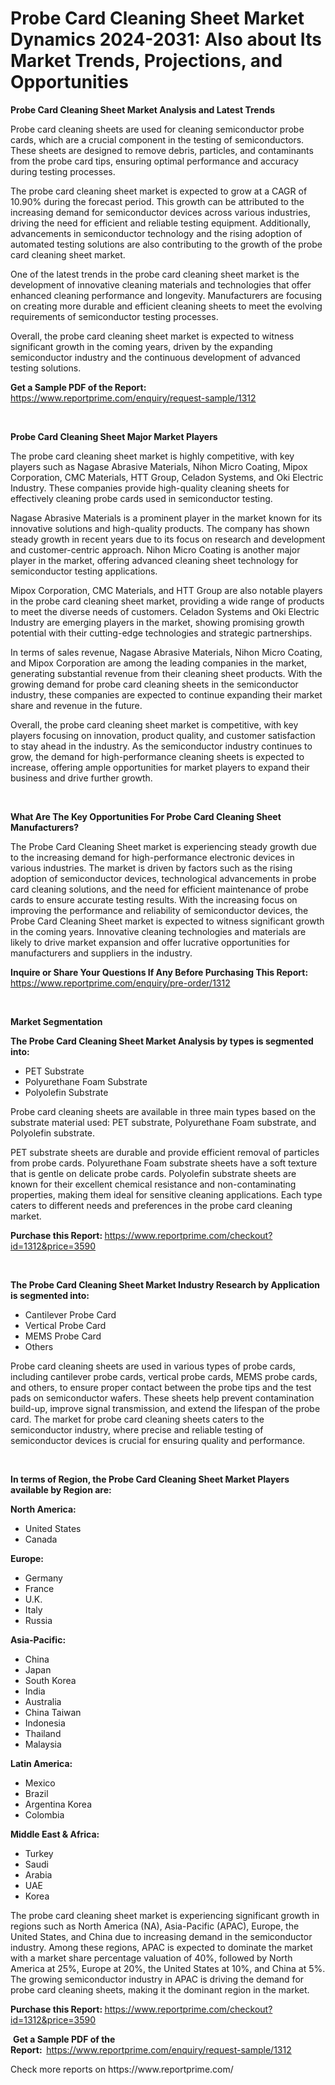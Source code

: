 <p><h1>Probe Card Cleaning Sheet Market Dynamics 2024-2031: Also about Its Market Trends, Projections, and Opportunities</h1></p><p><strong>Probe Card Cleaning Sheet Market Analysis and Latest Trends</strong></p>
<p><p>Probe card cleaning sheets are used for cleaning semiconductor probe cards, which are a crucial component in the testing of semiconductors. These sheets are designed to remove debris, particles, and contaminants from the probe card tips, ensuring optimal performance and accuracy during testing processes.</p><p>The probe card cleaning sheet market is expected to grow at a CAGR of 10.90% during the forecast period. This growth can be attributed to the increasing demand for semiconductor devices across various industries, driving the need for efficient and reliable testing equipment. Additionally, advancements in semiconductor technology and the rising adoption of automated testing solutions are also contributing to the growth of the probe card cleaning sheet market.</p><p>One of the latest trends in the probe card cleaning sheet market is the development of innovative cleaning materials and technologies that offer enhanced cleaning performance and longevity. Manufacturers are focusing on creating more durable and efficient cleaning sheets to meet the evolving requirements of semiconductor testing processes.</p><p>Overall, the probe card cleaning sheet market is expected to witness significant growth in the coming years, driven by the expanding semiconductor industry and the continuous development of advanced testing solutions.</p></p>
<p><strong>Get a Sample PDF of the Report:&nbsp;</strong> <a href="https://www.reportprime.com/enquiry/request-sample/1312">https://www.reportprime.com/enquiry/request-sample/1312</a></p>
<p>&nbsp;</p>
<p><strong>Probe Card Cleaning Sheet Major Market Players</strong></p>
<p><p>The probe card cleaning sheet market is highly competitive, with key players such as Nagase Abrasive Materials, Nihon Micro Coating, Mipox Corporation, CMC Materials, HTT Group, Celadon Systems, and Oki Electric Industry. These companies provide high-quality cleaning sheets for effectively cleaning probe cards used in semiconductor testing.</p><p>Nagase Abrasive Materials is a prominent player in the market known for its innovative solutions and high-quality products. The company has shown steady growth in recent years due to its focus on research and development and customer-centric approach. Nihon Micro Coating is another major player in the market, offering advanced cleaning sheet technology for semiconductor testing applications.</p><p>Mipox Corporation, CMC Materials, and HTT Group are also notable players in the probe card cleaning sheet market, providing a wide range of products to meet the diverse needs of customers. Celadon Systems and Oki Electric Industry are emerging players in the market, showing promising growth potential with their cutting-edge technologies and strategic partnerships.</p><p>In terms of sales revenue, Nagase Abrasive Materials, Nihon Micro Coating, and Mipox Corporation are among the leading companies in the market, generating substantial revenue from their cleaning sheet products. With the growing demand for probe card cleaning sheets in the semiconductor industry, these companies are expected to continue expanding their market share and revenue in the future.</p><p>Overall, the probe card cleaning sheet market is competitive, with key players focusing on innovation, product quality, and customer satisfaction to stay ahead in the industry. As the semiconductor industry continues to grow, the demand for high-performance cleaning sheets is expected to increase, offering ample opportunities for market players to expand their business and drive further growth.</p></p>
<p>&nbsp;</p>
<p><strong>What Are The Key Opportunities For Probe Card Cleaning Sheet Manufacturers?</strong></p>
<p><p>The Probe Card Cleaning Sheet market is experiencing steady growth due to the increasing demand for high-performance electronic devices in various industries. The market is driven by factors such as the rising adoption of semiconductor devices, technological advancements in probe card cleaning solutions, and the need for efficient maintenance of probe cards to ensure accurate testing results. With the increasing focus on improving the performance and reliability of semiconductor devices, the Probe Card Cleaning Sheet market is expected to witness significant growth in the coming years. Innovative cleaning technologies and materials are likely to drive market expansion and offer lucrative opportunities for manufacturers and suppliers in the industry.</p></p>
<p><strong>Inquire or Share Your Questions If Any Before Purchasing This Report:</strong> <a href="https://www.reportprime.com/enquiry/pre-order/1312">https://www.reportprime.com/enquiry/pre-order/1312</a></p>
<p>&nbsp;</p>
<p><strong>Market Segmentation</strong></p>
<p><strong>The Probe Card Cleaning Sheet Market Analysis by types is segmented into:</strong></p>
<p><ul><li>PET Substrate</li><li>Polyurethane Foam Substrate</li><li>Polyolefin Substrate</li></ul></p>
<p><p>Probe card cleaning sheets are available in three main types based on the substrate material used: PET substrate, Polyurethane Foam substrate, and Polyolefin substrate. </p><p>PET substrate sheets are durable and provide efficient removal of particles from probe cards. Polyurethane Foam substrate sheets have a soft texture that is gentle on delicate probe cards. Polyolefin substrate sheets are known for their excellent chemical resistance and non-contaminating properties, making them ideal for sensitive cleaning applications. Each type caters to different needs and preferences in the probe card cleaning market.</p></p>
<p><strong>Purchase this Report:&nbsp;</strong><a href="https://www.reportprime.com/checkout?id=1312&price=3590">https://www.reportprime.com/checkout?id=1312&price=3590</a></p>
<p>&nbsp;</p>
<p><strong>The Probe Card Cleaning Sheet Market Industry Research by Application is segmented into:</strong></p>
<p><ul><li>Cantilever Probe Card</li><li>Vertical Probe Card</li><li>MEMS Probe Card</li><li>Others</li></ul></p>
<p><p>Probe card cleaning sheets are used in various types of probe cards, including cantilever probe cards, vertical probe cards, MEMS probe cards, and others, to ensure proper contact between the probe tips and the test pads on semiconductor wafers. These sheets help prevent contamination build-up, improve signal transmission, and extend the lifespan of the probe card. The market for probe card cleaning sheets caters to the semiconductor industry, where precise and reliable testing of semiconductor devices is crucial for ensuring quality and performance.</p></p>
<p>&nbsp;</p>
<p><strong>In terms of Region, the Probe Card Cleaning Sheet Market Players available by Region are:</strong></p>
<p>
    <p> <strong> North America: </strong>
        <ul>
            <li>United States</li>
            <li>Canada</li>
        </ul>
        </p> 
    <p> <strong> Europe: </strong>
        <ul>
            <li>Germany</li>
            <li>France</li>
            <li>U.K.</li>
            <li>Italy</li>
            <li>Russia</li>
        </ul>
        </p> 
    <p> <strong> Asia-Pacific: </strong>
        <ul>
            <li>China</li>
            <li>Japan</li>
            <li>South Korea</li>
            <li>India</li>
            <li>Australia</li>
            <li>China Taiwan</li>
            <li>Indonesia</li>
            <li>Thailand</li>
            <li>Malaysia</li>
        </ul>
        </p> 
    <p> <strong> Latin America: </strong>
        <ul>
            <li>Mexico</li>
            <li>Brazil</li>
            <li>Argentina Korea</li>
            <li>Colombia</li>
        </ul>
        </p> 
    <p> <strong> Middle East & Africa: </strong>
        <ul>
            <li>Turkey</li>
            <li>Saudi</li>
            <li>Arabia</li>
            <li>UAE</li>
            <li>Korea</li>
        </ul>
    </p>
    </p>
<p><p>The probe card cleaning sheet market is experiencing significant growth in regions such as North America (NA), Asia-Pacific (APAC), Europe, the United States, and China due to increasing demand in the semiconductor industry. Among these regions, APAC is expected to dominate the market with a market share percentage valuation of 40%, followed by North America at 25%, Europe at 20%, the United States at 10%, and China at 5%. The growing semiconductor industry in APAC is driving the demand for probe card cleaning sheets, making it the dominant region in the market.</p></p>
<p><strong>Purchase this Report: </strong><a href="https://www.reportprime.com/checkout?id=1312&price=3590">https://www.reportprime.com/checkout?id=1312&price=3590</a></p>
<p>&nbsp;<strong>Get a Sample PDF of the Report:&nbsp;&nbsp;</strong><a href="https://www.reportprime.com/enquiry/request-sample/1312">https://www.reportprime.com/enquiry/request-sample/1312</a></p>
<p><strong></strong></p>
<p>Check more reports on https://www.reportprime.com/</p>